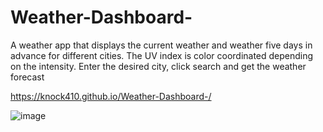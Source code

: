 # Weather-Dashboard-

A weather app that displays the current weather and weather five days in advance for different cities. The UV index is color coordinated depending on the intensity. Enter the desired city, click search  and get the weather forecast

https://knock410.github.io/Weather-Dashboard-/

![image](https://user-images.githubusercontent.com/107076722/200877915-371caed1-2f3e-4ee0-a091-6853ba1c2fdb.png)

